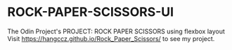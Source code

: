 # ROCK-PAPER-SCISSORS-UI

The Odin Project's 
PROJECT: ROCK PAPER SCISSORS using flexbox layout
<br>Visit https://hangccz.github.io/Rock_Paper_Scissors/ to see my project.
